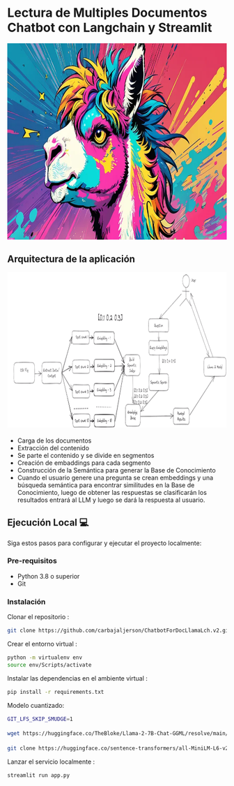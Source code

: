 # Lectura de Multiples Documentos Chatbot con Langchain y Streamlit

<p align=center>
<img src="src\banner.png" height = 450 weight=800>
<p>


## Arquitectura de la aplicación

<p align=center>
<img src="src\arq.png" height = 360 weight=200>
<p>

- Carga de los documentos 
- Extracción del contenido 
- Se parte el contenido y se divide en segmentos
- Creación de embaddings para cada segmento 
- Construcción de la Semántica para generar la Base de Conocimiento  
- Cuando el usuario genere una pregunta se crean embeddings y una búsqueda semántica para encontrar similitudes en la Base de Conocimiento, luego de obtener las respuestas se clasificarán los resultados entrará al LLM y luego se dará la respuesta al usuario.


## Ejecución Local 💻

Siga estos pasos para configurar y ejecutar el proyecto localmente:

### Pre-requisitos
- Python 3.8 o superior
- Git

### Instalación
Clonar el repositorio :
```bash
git clone https://github.com/carbajaljerson/ChatbotForDocLlamaLch.v2.git
```

Crear el entorno virtual :
```bash
python -m virtualenv env
source env/Scripts/activate
```

Instalar las dependencias en el ambiente virtual :

```bash
pip install -r requirements.txt
```
Modelo cuantizado:

```bash
GIT_LFS_SKIP_SMUDGE=1

wget https://huggingface.co/TheBloke/Llama-2-7B-Chat-GGML/resolve/main/llama-2-7b-chat.ggmlv3.q4_0.bin

git clone https://huggingface.co/sentence-transformers/all-MiniLM-L6-v2

```


Lanzar el servicio localmente :

```bash
streamlit run app.py
```